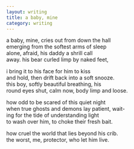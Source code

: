 ```yaml
---
layout: writing
title: a baby, mine
category: writing
---
```


a baby, mine, cries out from down the hall <br />
emerging from the softest arms of sleep <br />
alone, afraid, his daddy a shrill call <br />
away. his bear curled limp by naked feet,

i bring it to his face for him to kiss <br />
and hold, then drift back into a soft snooze. <br />
this boy, softly beautiful breathing, his <br />
round eyes shut, calm now, body limp and loose.

how odd to be scared of this quiet night <br />
when true ghosts and demons lay patient, wait- <br />
ing for the tide of understanding light <br />
to wash over him, to choke their fresh bait.

how cruel the world that lies beyond his crib. <br />
the worst, me, protector, who let him live.
